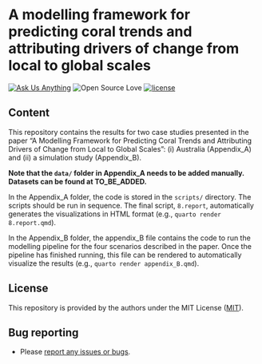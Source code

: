 A modelling framework for predicting coral trends and attributing drivers of change from local to global scales
=========================================================================================

<!-- badges: start -->

[![Ask Us Anything][0a]][0b]
![Open Source Love][0c]
[![license](https://img.shields.io/badge/license-MIT%20+%20file%20LICENSE-lightgrey.svg)](https://choosealicense.com/)

[0a]: https://img.shields.io/badge/Ask%20us-anything-1abc9c.svg
[0b]: https://github.com/open-aims/bcs_mixing_model/issues/new
[0c]: https://badges.frapsoft.com/os/v2/open-source.svg?v=103

## Content 

This repository contains the results for two case studies presented in the paper “A Modelling Framework for Predicting Coral Trends and Attributing Drivers of Change from Local to Global Scales”: 
(i) Australia (Appendix_A) and (ii) a simulation study (Appendix_B).

**Note that the `data/` folder in Appendix_A needs to be added manually. Datasets can be found at TO_BE_ADDED.** 

In the Appendix_A folder, the code is stored in the `scripts/` directory. The scripts should be run in sequence. The final script, `8.report`, automatically generates the visualizations in HTML format (e.g., `quarto render 8.report.qmd`).

In the Appendix_B folder, the appendix_B file contains the code to run the modelling pipeline for the four scenarios described in the paper. Once the pipeline has finished running, this file can be rendered to automatically visualize the results (e.g., `quarto render appendix_B.qmd`).
  
## License

This repository is provided by the authors under the MIT License ([MIT](http://opensource.org/licenses/MIT)).

## Bug reporting
* Please [report any issues or bugs](https://github.com/open-aims/namma_methods_comparison/issues).
